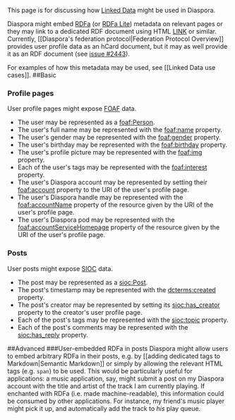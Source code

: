 This page is for discussing how [Linked Data](http://en.wikipedia.org/wiki/Linked_Data) might be used in Diaspora.

Diaspora might embed [RDFa](http://en.wikipedia.org/wiki/RDFa) (or [RDFa Lite](http://www.w3.org/2010/02/rdfa/sources/rdfa-lite/)) metadata on relevant pages or they may link to a dedicated RDF document using HTML [LINK](http://www.w3.org/TR/html4/struct/links.html#h-12.3) or similar. Currently, [[Diaspora's federation protocol|Federation Protocol Overview]] provides user profile data as an hCard document, but it may as well provide it as an RDF document (see [issue #2443](https://github.com/diaspora/diaspora/issues/2443)).

For examples of how this metadata may be used, see [[Linked Data use cases]].
##Basic
### Profile pages
User profile pages might expose [FOAF](http://en.wikipedia.org/wiki/FOAF_%28software%29) data.

* The user may be represented as a [foaf:Person](http://xmlns.com/foaf/spec/#term_Person).
* The user's full name may be represented with the [foaf:name](http://xmlns.com/foaf/spec/#term_name) property.
* The user's gender may be represented with the [foaf:gender](http://xmlns.com/foaf/spec/#term_gender) property.
* The user's birthday may be represented with the [foaf:birthday](http://xmlns.com/foaf/spec/#term_birthday) property.
* The user's profile picture may be represented with the [foaf:img](http://xmlns.com/foaf/spec/#term_img) property.
* Each of the user's tags may be represented with the [foaf:interest](http://xmlns.com/foaf/spec/#term_interest) property.
* The user's Diaspora account may be represented by setting their [foaf:account](http://xmlns.com/foaf/spec/#term_account) property to the URI of the user's profile page.
* The user's Diaspora handle may be represented with the [foaf:accountName](http://xmlns.com/foaf/spec/#term_accountName) property of the resource given by the URI of the user's profile page.
* The user's Diaspora pod may be represented with the [foaf:accountServiceHomepage](http://xmlns.com/foaf/spec/#term_accountServiceHomepage) property of the resource given by the URI of the user's profile page.

### Posts
User posts might expose [SIOC](http://en.wikipedia.org/wiki/Semantically-Interlinked_Online_Communities) data.

* The post may be represented as a [sioc:Post](http://sioc-project.org/ontology#term_Post).
* The post's timestamp may be represented with the [dcterms:created](http://dublincore.org/documents/dcmi-terms/#terms-created) property.
* The post's creator may be represented by setting its [sioc:has_creator](http://sioc-project.org/ontology#term_has_creator) property to the creator's user profile page.
* Each of the post's tags may be represented with the [sioc:topic](http://sioc-project.org/ontology#term_topic) property.
* Each of the post's comments may be represented with the [sioc:has_reply](http://sioc-project.org/ontology#term_has_reply) property.

##Advanced
###User-embedded RDFa in posts
Diaspora might allow users to embed arbitrary RDFa in their posts, e.g. by [[adding dedicated tags to Markdown|Semantic Markdown]] or simply by allowing the relevant HTML tags (e.g. `span`) to be used. This would be particularly useful for applications: a music application, say, might submit a post on my Diaspora account with the title and artist of the track I am currently playing. If enchanted with RDFa (i.e. made machine-readable), this information could be consumed by other applications. For instance, my friend's music player might pick it up, and automatically add the track to _his_ play queue.
